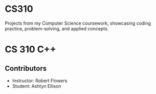 # CS310
Projects from my Computer Science coursework, showcasing coding practice, problem-solving, and applied concepts.

# CS 310 C++

## Contributors
- Instructor: Robert Flowers
- Student: Ashtyn Ellison

